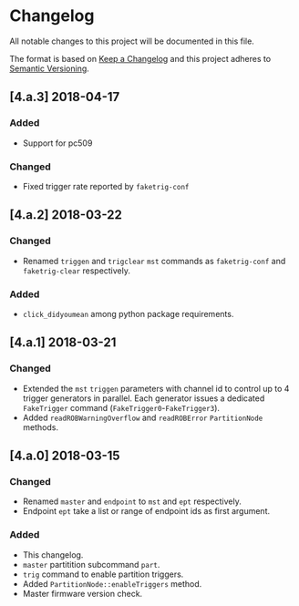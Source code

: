 # Changelog
All notable changes to this project will be documented in this file.

The format is based on [Keep a Changelog](http://keepachangelog.com/en/1.0.0/)
and this project adheres to [Semantic Versioning](http://semver.org/spec/v2.0.0.html).

## [4.a.3] 2018-04-17
### Added
- Support for pc509

### Changed
- Fixed trigger rate reported by `faketrig-conf`

## [4.a.2] 2018-03-22
### Changed
- Renamed `triggen` and `trigclear` `mst` commands as `faketrig-conf` and `faketrig-clear` respectively.

### Added
- `click_didyoumean` among python package requirements.

## [4.a.1] 2018-03-21
### Changed
- Extended the `mst` `triggen` parameters with channel id to control up to 4 trigger generators in parallel. Each generator issues a dedicated `FakeTrigger` command (`FakeTrigger0`-`FakeTrigger3`).
- Added `readROBWarningOverflow` and `readROBError` `PartitionNode` methods.


## [4.a.0] 2018-03-15
### Changed
- Renamed `master` and `endpoint` to `mst` and `ept` respectively.
- Endpoint `ept` take a list or range of endpoint ids as first argument.

### Added
- This changelog.
- `master` partitition subcommand `part`.
- `trig` command to enable partition triggers.
- Added `PartitionNode::enableTriggers` method.
- Master firmware version check.
